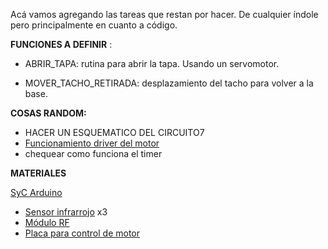   
Acá vamos agregando las tareas que restan por hacer. De cualquier índole pero principalmente en cuanto a código.


**FUNCIONES A DEFINIR** :

- ABRIR_TAPA: rutina para abrir la tapa. Usando un servomotor.

- MOVER_TACHO_RETIRADA: desplazamiento del tacho para volver a la base.

**COSAS RANDOM:**

- HACER UN ESQUEMATICO DEL CIRCUITO7
- [Funcionamiento driver del motor](https://www.youtube.com/watch?v=c0L4gNKwjRw)
- chequear como funciona el timer

**MATERIALES**

[SyC Arduino](http://www.sycelectronica.com.ar/arduinoyraspberry.php#SENSORES)
- [Sensor infrarrojo](http://www.sycelectronica.com.ar/articulo.php?codigo=AR-INFRA) x3
- [Módulo RF](http://www.sycelectronica.com.ar/articulo.php?codigo=AR-NRF24L01) 
- [Placa para control de motor](http://www.sycelectronica.com.ar/articulo.php?codigo=AR-L298SHIELD)


